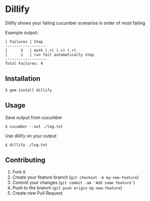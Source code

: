 # Dillify

Dillify shows your failing cucumber scenarios in order of most failing

Example output:

    | Failures | Step
    -------------------
    |      3   | math (.+) (.+) (.+)
    |      1   | run fail automatically step
    -------------------
    Total Failures: 4

## Installation

    $ gem install dillify

## Usage

Save output from cucumber

    $ cucumber --out ./log.txt

Use dillify on your output

    $ dillify ./log.txt

## Contributing

1. Fork it
2. Create your feature branch (`git checkout -b my-new-feature`)
3. Commit your changes (`git commit -am 'Add some feature'`)
4. Push to the branch (`git push origin my-new-feature`)
5. Create new Pull Request
